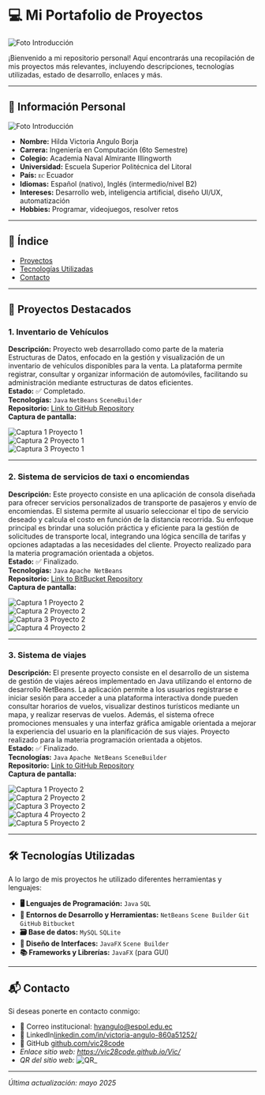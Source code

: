 # 💻 Mi Portafolio de Proyectos

![Foto Introducción](imgs/blueColors.gif)

¡Bienvenido a mi repositorio personal! Aquí encontrarás una recopilación de mis proyectos más relevantes, incluyendo descripciones, tecnologías utilizadas, estado de desarrollo, enlaces y más.

---

## 👤 Información Personal

![Foto Introducción](imgs/foto%20personal.jpeg)

- **Nombre:** Hilda Victoria Angulo Borja
- **Carrera:** Ingeniería en Computación (6to Semestre)
- **Colegio:** Academia Naval Almirante Illingworth
- **Universidad:** Escuela Superior Politécnica del Litoral  
- **País:** ꭼꮯ Ecuador  
- **Idiomas:** Español (nativo), Inglés (intermedio/nivel B2)  
- **Intereses:** Desarrollo web, inteligencia artificial, diseño UI/UX, automatización  
- **Hobbies:** Programar, videojuegos, resolver retos

---

## 📌 Índice

- [Proyectos](#proyectos)
- [Tecnologías Utilizadas](#tecnologías-utilizadas)
- [Contacto](#contacto)

---

## 🚀 Proyectos Destacados

### 1. **Inventario de Vehículos**
**Descripción:** Proyecto web desarrollado como parte de la materia Estructuras de Datos, enfocado en la gestión y visualización de un inventario de vehículos disponibles para la venta. La plataforma permite registrar, consultar y organizar información de automóviles, facilitando su administración mediante estructuras de datos eficientes.    
**Estado:** ✅ Completado.  
**Tecnologías:** `Java` `NetBeans` `SceneBuilder`  
**Repositorio:** [Link to GitHub Repository](https://github.com/Alvasconv/Grupo-11)  
**Captura de pantalla:**

![Captura 1 Proyecto 1](imgs/vehiculos.png)    
![Captura 2 Proyecto 1](imgs/cars.png)  
![Captura 3 Proyecto 1](imgs/seleccion.png)  

---

### 2. **Sistema de servicios de taxi o encomiendas**
**Descripción:** Este proyecto consiste en una aplicación de consola diseñada para ofrecer servicios personalizados de transporte de pasajeros y envío de encomiendas. El sistema permite al usuario seleccionar el tipo de servicio deseado y calcula el costo en función de la distancia recorrida. Su enfoque principal es brindar una solución práctica y eficiente para la gestión de solicitudes de transporte local, integrando una lógica sencilla de tarifas y opciones adaptadas a las necesidades del cliente. Proyecto realizado para la materia programación orientada a objetos.  
**Estado:** ✅ Finalizado.    
**Tecnologías:** `Java` `Apache NetBeans`  
**Repositorio:** [Link to BitBucket Repository](https://bitbucket.org/poo5-1p-g1/bitbucket-poo-grupo1/src/master/)    
**Captura de pantalla:**

![Captura 1 Proyecto 2](imgs/proy1.png)  
![Captura 2 Proyecto 2](imgs/proy2.png)  
![Captura 3 Proyecto 2](imgs/proy3.png)  
![Captura 4 Proyecto 2](imgs/proy4.png)

---

### 3. **Sistema de viajes**
**Descripción:** El presente proyecto consiste en el desarrollo de un sistema de gestión de viajes aéreos implementado en Java utilizando el entorno de desarrollo NetBeans. La aplicación permite a los usuarios registrarse e iniciar sesión para acceder a una plataforma interactiva donde pueden consultar horarios de vuelos, visualizar destinos turísticos mediante un mapa, y realizar reservas de vuelos. Además, el sistema ofrece promociones mensuales y una interfaz gráfica amigable orientada a mejorar la experiencia del usuario en la planificación de sus viajes. Proyecto realizado para la materia programación orientada a objetos.  
**Estado:** ✅ Finalizado.  
**Tecnologías:** `Java` `Apache NetBeans` `SceneBuilder`  
**Repositorio:** [Link to GitHub Repository](https://github.com/vic28code/PAR5_PROY2P_Angulo_Herrera_Moscoso)    
**Captura de pantalla:**

![Captura 1 Proyecto 2](imgs/proy5.png)  
![Captura 2 Proyecto 2](imgs/proy6.png)  
![Captura 3 Proyecto 2](imgs/proy7.png)  
![Captura 4 Proyecto 2](imgs/proy8.png)  
![Captura 5 Proyecto 2](imgs/proy9.png)    

---

## 🛠 Tecnologías Utilizadas

A lo largo de mis proyectos he utilizado diferentes herramientas y lenguajes:

- **🖥️ Lenguajes de Programación:** `Java` `SQL`   
- **🧰 Entornos de Desarrollo y Herramientas:** `NetBeans` `Scene Builder` `Git` `GitHub` `Bitbucket` 
- **🗃️ Base de datos:** `MySQL` `SQLite`
- **🎨 Diseño de Interfaces:** `JavaFX` `Scene Builder`
- **📚 Frameworks y Librerías:** `JavaFX` (para GUI)  


---

## 📬 Contacto

Si deseas ponerte en contacto conmigo:

- 📧 Correo institucional: [hvangulo@espol.edu.ec](mailto:hvangulo@espol.edu.ec)
- 💼 LinkedIn[linkedin.com/in/victoria-angulo-860a51252/](https://linkedin.com/in/victoria-angulo-860a51252/)
- 🐙 GitHub [github.com/vic28code](https://github.com/vic28code)  
- _Enlace sitio web: https://vic28code.github.io/Vic/_
- _QR del sitio web:_ ![QR](imgs/qrcode_vic28code.github.io.png)_

---

_Última actualización: mayo 2025_
